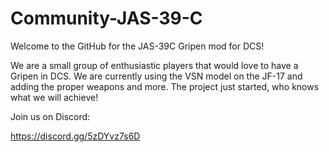 # Community-JAS-39-C
Welcome to the GitHub for the JAS-39C Gripen mod for DCS!

We are a small group of enthusiastic players that would love to have a Gripen in DCS.
We are currently using the VSN model on the JF-17 and adding the proper weapons and more.
The project just started, who knows what we will achieve!

Join us on Discord:


 https://discord.gg/5zDYvz7s6D
